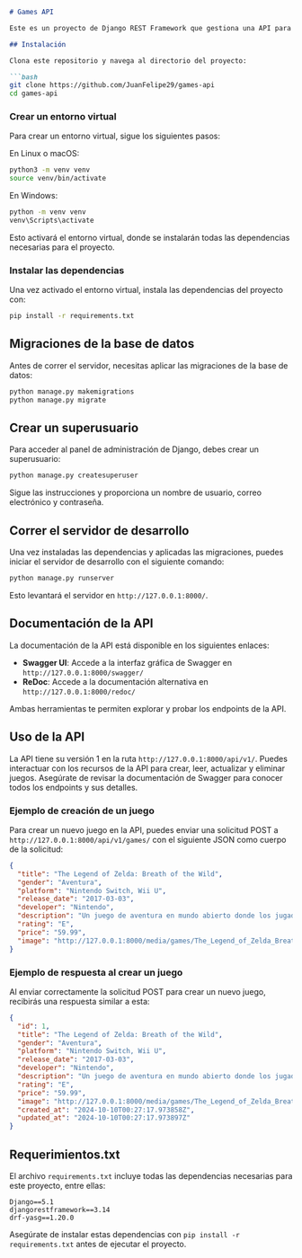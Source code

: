 
```md
# Games API

Este es un proyecto de Django REST Framework que gestiona una API para la administración de juegos. La API permite realizar operaciones CRUD sobre los juegos, subir imágenes, y manejar información detallada como título, género, plataforma, fecha de lanzamiento, desarrollador, descripción, calificación, precio, entre otros.

## Instalación

Clona este repositorio y navega al directorio del proyecto:

```bash
git clone https://github.com/JuanFelipe29/games-api
cd games-api
```

### Crear un entorno virtual

Para crear un entorno virtual, sigue los siguientes pasos:

En Linux o macOS:

```bash
python3 -m venv venv
source venv/bin/activate
```

En Windows:

```bash
python -m venv venv
venv\Scripts\activate
```

Esto activará el entorno virtual, donde se instalarán todas las dependencias necesarias para el proyecto.

### Instalar las dependencias

Una vez activado el entorno virtual, instala las dependencias del proyecto con:

```bash
pip install -r requirements.txt
```

## Migraciones de la base de datos

Antes de correr el servidor, necesitas aplicar las migraciones de la base de datos:

```bash
python manage.py makemigrations
python manage.py migrate
```

## Crear un superusuario

Para acceder al panel de administración de Django, debes crear un superusuario:

```bash
python manage.py createsuperuser
```

Sigue las instrucciones y proporciona un nombre de usuario, correo electrónico y contraseña.

## Correr el servidor de desarrollo

Una vez instaladas las dependencias y aplicadas las migraciones, puedes iniciar el servidor de desarrollo con el siguiente comando:

```bash
python manage.py runserver
```

Esto levantará el servidor en `http://127.0.0.1:8000/`.

## Documentación de la API

La documentación de la API está disponible en los siguientes enlaces:

- **Swagger UI**: Accede a la interfaz gráfica de Swagger en `http://127.0.0.1:8000/swagger/`
- **ReDoc**: Accede a la documentación alternativa en `http://127.0.0.1:8000/redoc/`

Ambas herramientas te permiten explorar y probar los endpoints de la API.

## Uso de la API

La API tiene su versión 1 en la ruta `http://127.0.0.1:8000/api/v1/`. Puedes interactuar con los recursos de la API para crear, leer, actualizar y eliminar juegos. Asegúrate de revisar la documentación de Swagger para conocer todos los endpoints y sus detalles.

### Ejemplo de creación de un juego

Para crear un nuevo juego en la API, puedes enviar una solicitud POST a `http://127.0.0.1:8000/api/v1/games/` con el siguiente JSON como cuerpo de la solicitud:

```json
{
  "title": "The Legend of Zelda: Breath of the Wild",
  "gender": "Aventura",
  "platform": "Nintendo Switch, Wii U",
  "release_date": "2017-03-03",
  "developer": "Nintendo",
  "description": "Un juego de aventura en mundo abierto donde los jugadores exploran el reino de Hyrule.",
  "rating": "E",
  "price": "59.99",
  "image": "http://127.0.0.1:8000/media/games/The_Legend_of_Zelda_Breath_of_the_Wild.jpg"
}
```

### Ejemplo de respuesta al crear un juego

Al enviar correctamente la solicitud POST para crear un nuevo juego, recibirás una respuesta similar a esta:

```json
{
  "id": 1,
  "title": "The Legend of Zelda: Breath of the Wild",
  "gender": "Aventura",
  "platform": "Nintendo Switch, Wii U",
  "release_date": "2017-03-03",
  "developer": "Nintendo",
  "description": "Un juego de aventura en mundo abierto donde los jugadores exploran el reino de Hyrule.",
  "rating": "E",
  "price": "59.99",
  "image": "http://127.0.0.1:8000/media/games/The_Legend_of_Zelda_Breath_of_the_Wild.jpg",
  "created_at": "2024-10-10T00:27:17.973858Z",
  "updated_at": "2024-10-10T00:27:17.973897Z"
}
```

## Requerimientos.txt

El archivo `requirements.txt` incluye todas las dependencias necesarias para este proyecto, entre ellas:

```
Django==5.1
djangorestframework==3.14
drf-yasg==1.20.0
```

Asegúrate de instalar estas dependencias con `pip install -r requirements.txt` antes de ejecutar el proyecto.
```


